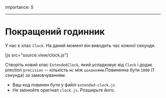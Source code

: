 importance: 5

---

# Покращений годинник

У нас є клас `Clock`. На даний момент він виводить час кожної секунди.


[js src="source.view/clock.js"]

Створіть новий клас `ExtendedClock`, який успадковує від `Clock` і додає prection `precision` -- кількість `мс` між `цоканнями`.Повиненна бути `1000` (1 секунда) за замовчуванням.

- Ваш код повинен бути у файлі `extended-clock.js`
- Не змінюйте оригінал `clock.js`. Розширьте його.

